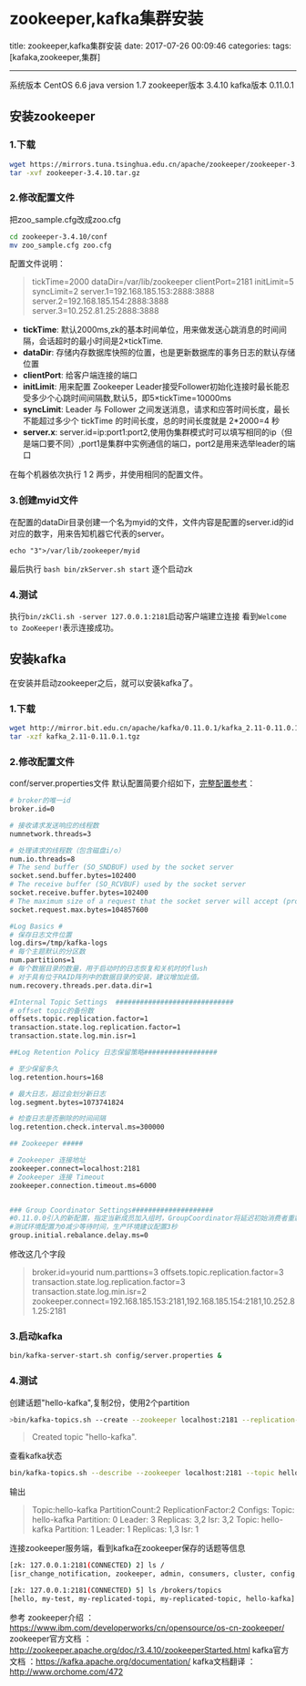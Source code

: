 ﻿# zookeeper,kafka集群安装

title: zookeeper,kafka集群安装
date: 2017-07-26 00:09:46
categories: 
tags: [kafaka,zookeeper,集群]

---

系统版本 CentOS 6.6
java version 1.7
zookeeper版本 3.4.10
kafka版本 0.11.0.1

## 安装zookeeper

### 1.下载
```bash
wget https://mirrors.tuna.tsinghua.edu.cn/apache/zookeeper/zookeeper-3.4.10/zookeeper-3.4.10.tar.gz
tar -xvf zookeeper-3.4.10.tar.gz
```
<!--more-->

### 2.修改配置文件


把zoo_sample.cfg改成zoo.cfg
```bash
cd zookeeper-3.4.10/conf
mv zoo_sample.cfg zoo.cfg
```
配置文件说明：

>tickTime=2000
dataDir=/var/lib/zookeeper
clientPort=2181
initLimit=5
syncLimit=2
server.1=192.168.185.153:2888:3888
server.2=192.168.185.154:2888:3888
server.3=10.252.81.25:2888:3888


- **tickTime**: 默认2000ms,zk的基本时间单位，用来做发送心跳消息的时间间隔，会话超时的最小时间是2×tickTime.
- **dataDir**: 存储内存数据库快照的位置，也是更新数据库的事务日志的默认存储位置
- **clientPort**: 给客户端连接的端口
- **initLimit**: 用来配置 Zookeeper Leader接受Follower初始化连接时最长能忍受多少个心跳时间间隔数,默认5，即5×tickTime=10000ms
- **syncLimit**:  Leader 与 Follower 之间发送消息，请求和应答时间长度，最长不能超过多少个 tickTime 的时间长度，总的时间长度就是 2*2000=4 秒
- **server.x**: server.id=ip:port1:port2,使用伪集群模式时可以填写相同的ip（但是端口要不同）,port1是集群中实例通信的端口，port2是用来选举leader的端口

在每个机器依次执行 1 2 两步，并使用相同的配置文件。

### 3.创建myid文件
在配置的dataDir目录创建一个名为myid的文件，文件内容是配置的server.id的id对应的数字，用来告知机器它代表的server。
```
echo "3">/var/lib/zookeeper/myid
```
最后执行 `bash bin/zkServer.sh start` 逐个启动zk

### 4.测试
执行`bin/zkCli.sh -server 127.0.0.1:2181`启动客户端建立连接
看到`Welcome to ZooKeeper!`表示连接成功。

## 安装kafka
在安装并启动zookeeper之后，就可以安装kafka了。
### 1.下载
```bash
wget http://mirror.bit.edu.cn/apache/kafka/0.11.0.1/kafka_2.11-0.11.0.1.tgz
tar -xzf kafka_2.11-0.11.0.1.tgz
```
### 2.修改配置文件
conf/server.properties文件 
默认配置简要介绍如下，[完整配置参考](https://kafka.apache.org/documentation/#configuration)：
```bash
# broker的唯一id
broker.id=0

# 接收请求发送响应的线程数
numnetwork.threads=3

# 处理请求的线程数（包含磁盘i/o）
num.io.threads=8
# The send buffer (SO_SNDBUF) used by the socket server
socket.send.buffer.bytes=102400
# The receive buffer (SO_RCVBUF) used by the socket server
socket.receive.buffer.bytes=102400
# The maximum size of a request that the socket server will accept (protection against OOM)
socket.request.max.bytes=104857600

#Log Basics #
# 保存日志文件位置
log.dirs=/tmp/kafka-logs
# 每个主题默认的分区数
num.partitions=1
# 每个数据目录的数量，用于启动时的日志恢复和关机时的flush
# 对于具有位于RAID阵列中的数据目录的安装，建议增加此值。
num.recovery.threads.per.data.dir=1

#Internal Topic Settings  #############################
# offset topic的备份数   
offsets.topic.replication.factor=1
transaction.state.log.replication.factor=1
transaction.state.log.min.isr=1

##Log Retention Policy 日志保留策略##################

# 至少保留多久
log.retention.hours=168

# 最大日志，超过会划分新日志
log.segment.bytes=1073741824

# 检查日志是否删除的时间间隔
log.retention.check.interval.ms=300000

## Zookeeper #####

# Zookeeper 连接地址
zookeeper.connect=localhost:2181
# Zookeeper 连接 Timeout 
zookeeper.connection.timeout.ms=6000


### Group Coordinator Settings####################
#0.11.0.0引入的新配置，指定当新成员加入组时，GroupCoordinator将延迟初始消费者重新平衡（rebalance）的时间（毫秒），重新平衡将进一步延迟group.initial.rebalance.delay.ms的值，最大值为max.poll.interval.ms。
#测试环境配置为0减少等待时间，生产环境建议配置3秒
group.initial.rebalance.delay.ms=0
```
修改这几个字段
>broker.id=yourid
num.parttions=3
offsets.topic.replication.factor=3
transaction.state.log.replication.factor=3
transaction.state.log.min.isr=2
zookeeper.connect=192.168.185.153:2181,192.168.185.154:2181,10.252.81.25:2181

### 3.启动kafka
```bash
bin/kafka-server-start.sh config/server.properties &
```
### 4.测试

创建话题"hello-kafka",复制2份，使用2个partition
```bash
>bin/kafka-topics.sh --create --zookeeper localhost:2181 --replication-factor 2 --partitions 2 --topic hello-kafka
```
>Created topic "hello-kafka".

查看kafka状态
```bash
bin/kafka-topics.sh --describe --zookeeper localhost:2181 --topic hello-kafka
```
输出
>Topic:hello-kafka	PartitionCount:2	ReplicationFactor:2	Configs:
	Topic: hello-kafka	Partition: 0	Leader: 3	Replicas: 3,2	Isr: 3,2
	Topic: hello-kafka	Partition: 1	Leader: 1	Replicas: 1,3	Isr: 1

连接zookeeper服务端，看到kafka在zookeeper保存的话题等信息
```bash
[zk: 127.0.0.1:2181(CONNECTED) 2] ls /
[isr_change_notification, zookeeper, admin, consumers, cluster, config, latest_producer_id_block, controller, brokers, controller_epoch]

[zk: 127.0.0.1:2181(CONNECTED) 5] ls /brokers/topics
[hello, my-test, my-replicated-topi, my-replicated-topic, hello-kafka]
```


参考
zookeeper介绍 ：https://www.ibm.com/developerworks/cn/opensource/os-cn-zookeeper/
zookeeper官方文档 ：http://zookeeper.apache.org/doc/r3.4.10/zookeeperStarted.html
kafka官方文档 ：https://kafka.apache.org/documentation/
kafka文档翻译 ：http://www.orchome.com/472



